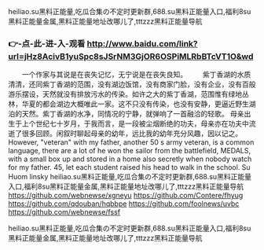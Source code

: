 
heiliao.su黑料正能量,吃瓜合集の不定时更新群,688.su黑料正能量入口,福利8su黑料正能量金属,黑料正能量地址改哪儿了,tttzzz黑料正能量导航




### 👉-点-此-进-入-观看  http://www.baidu.com/link?url=jHz8AcivB1yuSpc8sJSrNM3GjOR6OSPiMLRbBTcVT1O&wd




　　一个作家与其说是在丧失记忆，无宁说是在丧失良知。
　　紫丁香湖的水质清清，还同紫丁香湖的范围，没有湖边饭馆，没有商家门脸，没有企业，没有百般游乐摆设，天然就没有排放污水的传染。如许之大的紫丁香湖，范围惟有绿地丛林，华夏的都会湖边大概唯此一家。这不只没有传染，也没有安静，更逼近野生湖泊的天然。紫丁香湖的水净，同情况的宁静，就弹响了一首融洽的轻歌。
	母亲出生于上个世纪七十岁月，于我而言，是一段被尘烟断绝的功夫，母亲亦在功夫中流逝了很多回顾。闲叙时聊起母亲的幼年，远比我的幼年充分风趣，因以记之。
However, "veteran" with my father, another 50 s army veteran, is a common language, there are a lot of he won the sailor from the battlefield, MEDALS, with a small box up and stored in a home also secretly when nobody watch for my father.
45, let each student raised his head to walk in the school.
Su Huom linsky
heiliao.su黑料正能量,吃瓜合集の不定时更新群,688.su黑料正能量入口,福利8su黑料正能量金属,黑料正能量地址改哪儿了,tttzzz黑料正能量导航 https://github.com/webnewse/xgneyu
https://github.com/Contere/fhyug
https://github.com/qdouban/hqbbpe
https://github.com/foolnews/uvbc
https://github.com/webnewse/fssf





heiliao.su黑料正能量,吃瓜合集の不定时更新群,688.su黑料正能量入口,福利8su黑料正能量金属,黑料正能量地址改哪儿了,tttzzz黑料正能量导航
